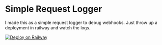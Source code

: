 # Simple Request Logger

I made this as a simple request logger to debug webhooks. Just throw up a deployment in railway and watch the logs.

[![Deploy on Railway](https://railway.app/button.svg)](https://railway.app/template/Is-oSM?referralCode=ShtSlb)
